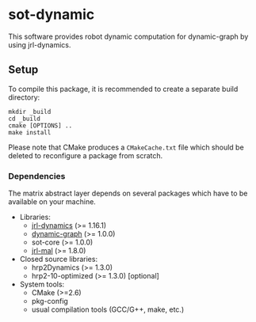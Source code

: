 sot-dynamic
===========

This software provides robot dynamic computation for dynamic-graph
by using jrl-dynamics.

Setup
-----

To compile this package, it is recommended to create a separate build
directory:

    mkdir _build
    cd _build
    cmake [OPTIONS] ..
    make install

Please note that CMake produces a `CMakeCache.txt` file which should
be deleted to reconfigure a package from scratch.


### Dependencies

The matrix abstract layer depends on several packages which
have to be available on your machine.

 - Libraries:
   - [jrl-dynamics][jrl-dynamics] (>= 1.16.1)
   - [dynamic-graph][dynamic-graph] (>= 1.0.0)
   - sot-core (>= 1.0.0)
   - [jrl-mal][jrl-mal] (>= 1.8.0)
 - Closed source libraries:
   - hrp2Dynamics (>= 1.3.0)
   - hrp2-10-optimized (>= 1.3.0) [optional]
 - System tools:
   - CMake (>=2.6)
   - pkg-config
   - usual compilation tools (GCC/G++, make, etc.)


[jrl-dynamics]: http://github.com/jrl-umi3128/jrl-dynamics
[dynamic-graph]: http://github.com/jrl-umi3128/dynamic-graph
[jrl-mal]: http://github.com/jrl-umi3128/jrl-mal
